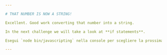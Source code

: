 ```yaml
---

# THAT NUMBER IS NOW A STRING!

Excellent. Good work converting that number into a string.

In the next challenge we will take a look at **if statements**.

Esegui `node bin/javascripting` nella console per scegliere la prossima sfida.

---
```

